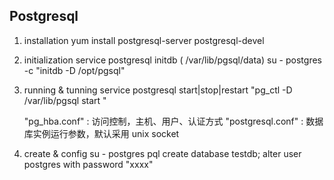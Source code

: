 Postgresql
-----------
1. installation
   yum  install postgresql-server postgresql-devel
   
2. initialization
   service postgresql initdb     ( /var/lib/pgsql/data) 
    su - postgres -c "initdb -D /opt/pgsql" 
   
3. running & tunning 
   service postgresql start|stop|restart 
   "pg_ctl -D /var/lib/pgsql start "
   
   
   "pg_hba.conf" :  访问控制，主机、用户、认证方式
   "postgresql.conf" :  数据库实例运行参数，默认采用 unix socket 
   
4. create & config 
   su - postgres 
   pql 
   create database testdb;
   alter user postgres with password "xxxx" 
   
